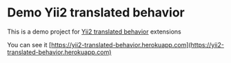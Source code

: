Demo Yii2 translated behavior
===============================

This is a demo project for [Yii2 translated behavior](https://github.com/LAV45/yii2-translated-behavior) extensions

You can see it [https://yii2-translated-behavior.herokuapp.com](https://yii2-translated-behavior.herokuapp.com)